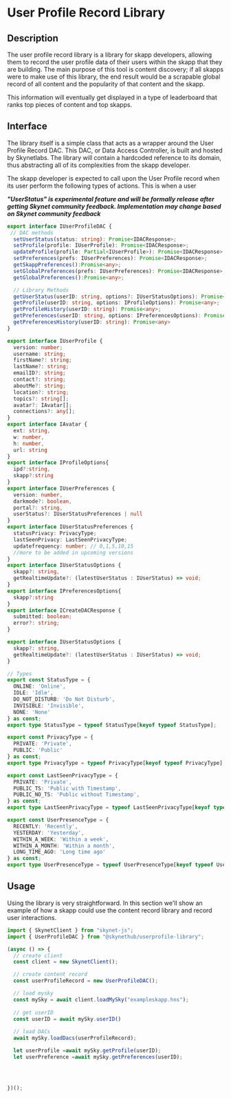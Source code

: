 # User Profile Record Library

## Description

The user profile record library is a library for skapp developers, allowing them to
record the user profile data of their users within the skapp
that they are building. The main purpose of this tool is content discovery; if
all skapps were to make use of this library, the end result would be a scrapable
global record of all content and the popularity of that content and the skapp.

This information will eventually get displayed in a type of leaderboard that
ranks top pieces of content and top skapps.

## Interface

The library itself is a simple class that acts as a wrapper around the User Profile
Record DAC. This DAC, or Data Access Controller, is built and hosted by
Skynetlabs. The library will contain a hardcoded reference to its domain, thus
abstracting all of its complexities from the skapp developer.

The skapp developer is expected to call upon the User Profile record when its user
perform the following types of actions. This is when a user

***"UserStatus" is experimental feature and will be formally release after getting Skynet community feedback. Implementation may change based on Skynet community feedback***

```typescript
export interface IUserProfileDAC {
 // DAC methods
  setUserStatus(status: string): Promise<IDACResponse>;
  setProfile(profile: IUserProfile): Promise<IDACResponse>;
  updateProfile(profile: Partial<IUserProfile>): Promise<IDACResponse>;
  setPreferences(prefs: IUserPreferences): Promise<IDACResponse>;
  getSkappPreferences():Promise<any>;
  setGlobalPreferences(prefs: IUserPreferences): Promise<IDACResponse>;
  getGlobalPreferences():Promise<any>;

  // Library Methods
  getUserStatus(userID: string, options?: IUserStatusOptions): Promise<IUserStatus>;
  getProfile(userID: string, options: IProfileOptions): Promise<any>;
  getProfileHistory(userID: string): Promise<any>;
  getPreferences(userID: string, options: IPreferencesOptions): Promise<any>;
  getPreferencesHistory(userID: string): Promise<any>
}

export interface IUserProfile {
  version: number;
  username: string;
  firstName?: string;
  lastName?: string;
  emailID?: string;
  contact?: string;
  aboutMe?: string;
  location?: string;
  topics?: string[];
  avatar?: IAvatar[];
  connections?: any[];
}
export interface IAvatar {
  ext: string,
  w: number,
  h: number,
  url: string
}
export interface IProfileOptions{
  ipd?:string,
  skapp?:string
}
export interface IUserPreferences {
  version: number,
  darkmode?: boolean,
  portal?: string,
  userStatus?: IUserStatusPreferences | null
}
export interface IUserStatusPreferences {
  statusPrivacy: PrivacyType;
  lastSeenPrivacy: LastSeenPrivacyType;
  updatefrequency: number; // 0,1,5,10,15
  //more to be added in upcoming versions 
}
export interface IUserStatusOptions {
  skapp?: string,
  getRealtimeUpdate?: (latestUserStatus : IUserStatus) => void;  
}
export interface IPreferencesOptions{
  skapp?:string
}
export interface ICreateDACResponse {
  submitted: boolean;
  error?: string;
}

export interface IUserStatusOptions {
  skapp?: string,
  getRealtimeUpdate?: (latestUserStatus : IUserStatus) => void;  
}

// Types
export const StatusType = {
  ONLINE: 'Online',
  IDLE: 'Idle',
  DO_NOT_DISTURB: 'Do Not Disturb',
  INVISIBLE: 'Invisible',
  NONE: 'None'
} as const;
export type StatusType = typeof StatusType[keyof typeof StatusType];

export const PrivacyType = {
  PRIVATE: 'Private',
  PUBLIC: 'Public'
} as const;
export type PrivacyType = typeof PrivacyType[keyof typeof PrivacyType];

export const LastSeenPrivacyType = {
  PRIVATE: 'Private',
  PUBLIC_TS: 'Public with Timestamp',
  PUBLIC_NO_TS: 'Public without Timestamp',
} as const;
export type LastSeenPrivacyType = typeof LastSeenPrivacyType[keyof typeof LastSeenPrivacyType];

export const UserPresenceType = {
  RECENTLY: 'Recently',
  YESTERDAY: 'Yesterday',
  WITHIN_A_WEEK: 'Within a week',
  WITHIN_A_MONTH: 'Within a month',
  LONG_TIME_AGO: 'Long time ago'
} as const;
export type UserPresenceType = typeof UserPresenceType[keyof typeof UserPresenceType];
```

## Usage

Using the library is very straightforward. In this section we'll show an example
of how a skapp could use the content record library and record user interactions.

```typescript
import { SkynetClient } from "skynet-js";
import { UserProfileDAC } from "@skynethub/userprofile-library";

(async () => {
  // create client
  const client = new SkynetClient();

  // create content record
  const userProfileRecord = new UserProfileDAC();

  // load mysky
  const mySky = await client.loadMySky("exampleskapp.hns");
  
  // get userID
  const userID = await mySky.userID()
  
  // load DACs
  await mySky.loadDacs(userProfileRecord);

  let userProfile =await mySky.getProfile(userID);
  let userPreference =await mySky.getPreferences(userID);



 
})();
```
